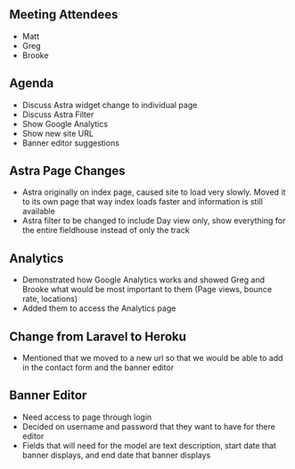 ## Meeting Attendees
- Matt 
- Greg
- Brooke

## Agenda
- Discuss Astra widget change to individual page
- Discuss Astra Filter
- Show Google Analytics
- Show new site URL
- Banner editor suggestions

## Astra Page Changes
 - Astra originally on index page, caused site to load very slowly.  Moved it to its own page that way index loads faster and information is still available
 - Astra filter to be changed to include Day view only, show everything for the entire fieldhouse instead of only the track
 
## Analytics
 - Demonstrated how Google Analytics works and showed Greg and Brooke what would be most important to them (Page views, bounce rate, locations)
 - Added them to access the Analytics page
 
## Change from Laravel to Heroku
 - Mentioned that we moved to a new url so that we would be able to add in the contact form and the banner editor
 
## Banner Editor
 - Need access to page through login
 - Decided on username and password that they want to have for there editor
 - Fields that will need for the model are text description, start date that banner displays, and end date that banner displays
 
